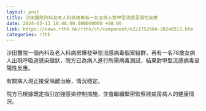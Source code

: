 ```yaml
---
layout: post
title: 沙田醫院內科及老人科病房再有一名女病人對甲型流感呈陽性反應
date: 2024-05-13 16:48:00.000000000 +08:00
link: https://news.rthk.hk/rthk/ch/component/k2/1752984-20240513.htm
categories: rthk
---
```


沙田醫院一個內科及老人科病房爆發甲型流感病毒個案組群，再有一名78歲女病人出現呼吸道感染徵狀，院方已為病人進行所需病毒測試，結果對甲型流感病毒呈陽性反應。

有關病人現正接受隔離治療，情況穩定。

院方已根據既定指引加強感染控制措施，並會繼續緊密監察該病房病人的健康情況。

